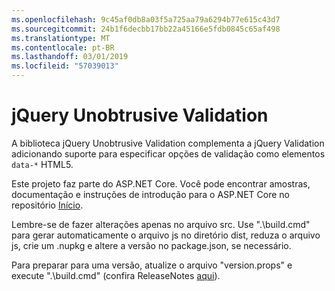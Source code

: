 ```yaml
---
ms.openlocfilehash: 9c45af0db8a03f5a725aa79a6294b77e615c43d7
ms.sourcegitcommit: 24b1f6decbb17bb22a45166e5fdb0845c65af498
ms.translationtype: MT
ms.contentlocale: pt-BR
ms.lasthandoff: 03/01/2019
ms.locfileid: "57039013"
---
```

<a name="jquery-unobtrusive-validation"></a>jQuery Unobtrusive Validation
=============================

A biblioteca jQuery Unobtrusive Validation complementa a jQuery Validation adicionando suporte para especificar opções de validação como elementos `data-*` HTML5.

Este projeto faz parte do ASP.NET Core. Você pode encontrar amostras, documentação e instruções de introdução para o ASP.NET Core no repositório [Início](https://github.com/aspnet/home).

Lembre-se de fazer alterações apenas no arquivo src. Use ".\build.cmd" para gerar automaticamente o arquivo js no diretório dist, reduza o arquivo js, ​​crie um .nupkg e altere a versão no package.json, se necessário.

Para preparar para uma versão, atualize o arquivo "version.props" e execute ".\build.cmd" (confira ReleaseNotes [aqui](https://github.com/aspnet/jquery-validation-unobtrusive/wiki/Release-checklist)).